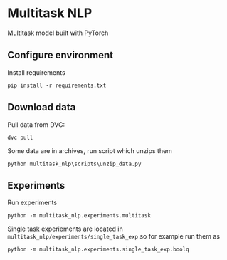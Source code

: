 # Multitask NLP

Multitask model built with PyTorch 

## Configure environment
Install requirements
```commandline
pip install -r requirements.txt
```

## Download data
Pull data from DVC:
```commandline
dvc pull
```

Some data are in archives, run script which unzips them
```commandline
python multitask_nlp\scripts\unzip_data.py
```

## Experiments
Run experiments
```
python -m multitask_nlp.experiments.multitask
```

Single task experiements are located in `multitask_nlp/experiments/single_task_exp` so for example run them as
```
python -m multitask_nlp.experiments.single_task_exp.boolq
```

